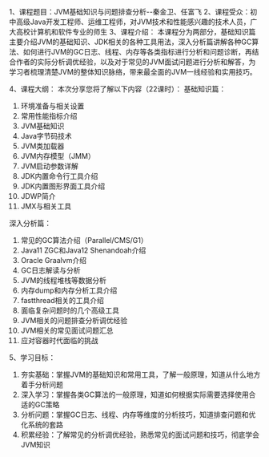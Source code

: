 1、课程题目：JVM基础知识与问题排查分析--秦金卫、任富飞
2、课程受众：初中高级Java开发工程师、运维工程师，对JVM技术和性能感兴趣的技术人员，广大高校计算机和软件专业的师生
3、课程介绍：
本课程分为两部分，基础知识篇主要介绍JVM的基础知识、JDK相关的各种工具用法，深入分析篇讲解各种GC算法、如何进行JVM的GC日志、线程、内存等各类指标进行分析和问题诊断，再结合作者的实际分析调优经验，以及对于常见的JVM面试问题进行分析和解答，为学习者梳理清楚JVM的整体知识脉络，带来最全面的JVM一线经验和实用技巧。

4、课程大纲：
本次分享您将了解以下内容（22课时）：
基础知识篇：
1. 环境准备与相关设置
1. 常用性能指标介绍
1. JVM基础知识
1. Java字节码技术
1. JVM类加载器
1. JVM内存模型（JMM）
1. JVM启动参数详解
1. JDK内置命令行工具介绍
1. JDK内置图形界面工具介绍
1. JDWP简介
1. JMX与相关工具

深入分析篇：
1. 常见的GC算法介绍（Parallel/CMS/G1）
1. Java11 ZGC和Java12 Shenandoah介绍
1. Oracle Graalvm介绍
1. GC日志解读与分析
1. JVM的线程堆栈等数据分析
1. 内存dump和内存分析工具介绍
1. fastthread相关的工具介绍
1. 面临复杂问题时的几个高级工具
1. JVM相关的问题排查分析调优经验
1. JVM相关的常见面试问题汇总
1. 应对容器时代面临的挑战

5、学习目标：
1. 夯实基础：掌握JVM的基础知识和常用工具，了解一般原理，知道从什么地方着手分析问题
1. 深入学习：掌握各类GC算法的一般原理，知道如何根据实际需要选择使用合适的GC策略
1. 分析问题：掌握GC日志、线程、内存等维度的分析技巧，知道排查问题和优化系统的套路
1. 积累经验：了解常见的分析调优经验，熟悉常见的面试问题和技巧，彻底学会JVM知识
